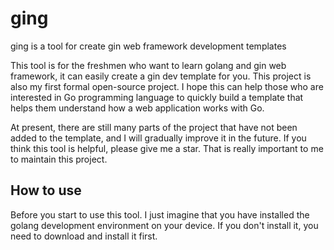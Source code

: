 # ging
ging is a tool for create gin web framework development templates

This tool is for the freshmen who want to learn golang and gin web framework, it can easily create a gin dev template for you.
This project is also my first formal open-source project. I hope this can help those who are interested in Go programming language
to quickly build a template that helps them understand how a web application works with Go.

At present, there are still many parts of the project that have not been added to the template, and I will gradually improve it in the future.
If you think this tool is helpful, please give me a star. That is really important to me to maintain this project.

## How to use
Before you start to use this tool. I just imagine that you have installed the golang development environment on your device.
If you don't install it, you need to download and install it first.


